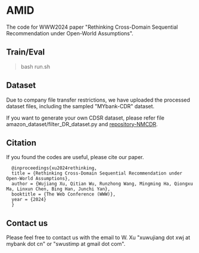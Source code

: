 # AMID
The code for WWW2024 paper "Rethinking Cross-Domain Sequential Recommendation under Open-World Assumptions".

## Train/Eval
>bash run.sh

## Dataset
Due to company file transfer restrictions, we have uploaded the processed dataset files, including the sampled "MYbank-CDR" dataset.

If you want to generate your own CDSR dataset, please refer file amazon_dataset/filter_DR_dataset.py and [repository-NMCDR](https://github.com/WujiangXu/NMCDR).

## Citation

If you found the codes are useful, please cite our paper.

      @inproceedings{xu2024rethinking,
      title = {Rethinking Cross-Domain Sequential Recommendation under Open-World Assumptions},
      author = {Wujiang Xu, Qitian Wu, Runzhong Wang, Mingming Ha, Qiongxu Ma, Linxun Chen, Bing Han, Junchi Yan},
      booktitle = {The Web Conference (WWW)},
      year = {2024}
      }




## Contact us 
Please feel free to contact us with the email to W. Xu "xuwujiang dot xwj at mybank dot cn" or "swustimp at gmail dot com".
